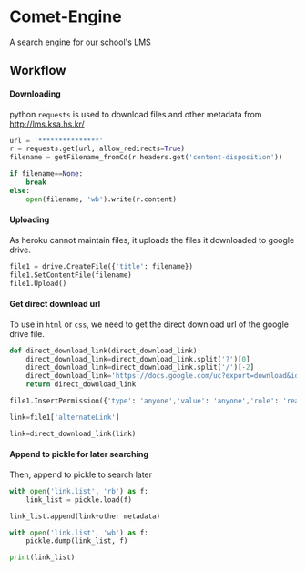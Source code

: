 # Comet-Engine
A search engine for our school's LMS  

## Workflow  

#### Downloading

python `requests` is used to download files and other metadata from http://lms.ksa.hs.kr/

```python
url = '***************'
r = requests.get(url, allow_redirects=True)
filename = getFilename_fromCd(r.headers.get('content-disposition'))

if filename==None:
    break
else:
    open(filename, 'wb').write(r.content)
```

#### Uploading

As heroku cannot maintain files, it uploads the files it downloaded to google drive.  

```python
file1 = drive.CreateFile({'title': filename})
file1.SetContentFile(filename)
file1.Upload()
```

#### Get direct download url  

To use in `html` or `css`, we need to get the direct download url of the google drive file.  

```python
def direct_download_link(direct_download_link):
    direct_download_link=direct_download_link.split('?')[0]
    direct_download_link=direct_download_link.split('/')[-2]
    direct_download_link='https://docs.google.com/uc?export=download&id='+direct_download_link
    return direct_download_link

file1.InsertPermission({'type': 'anyone','value': 'anyone','role': 'reader'})

link=file1['alternateLink']

link=direct_download_link(link)
```

#### Append to pickle for later searching  

Then, append to pickle to search later

```python
with open('link.list', 'rb') as f:
    link_list = pickle.load(f)

link_list.append(link+other metadata)

with open('link.list', 'wb') as f:
    pickle.dump(link_list, f)

print(link_list)
```

